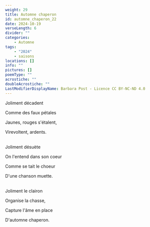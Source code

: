 ```yaml
---
weight: 29
title: Automne chaperon
id: automne_chaperon_22
date: 2024-10-19
verseLength: 6
divider: ""
categories:
    - Automne
tags:
    - "2024"
    - saisons
locations: []
info: ""
pictures: []
poemType: ""
acrostiche: ""
doubleAcrostiche: ""
LastModifierDisplayName: Barbara Post - Licence CC BY-NC-ND 4.0
---
```

Joliment décadent

Comme des faux pétales

Jaunes, rouges s'étalent,

Virevoltent, ardents.

 \
Joliment désuète

On l'entend dans son coeur

Comme se tait le choeur

D'une chanson muette.

 \
Joliment le clairon

Organise la chasse,

Capture l'âme en place

D'automne chaperon.
